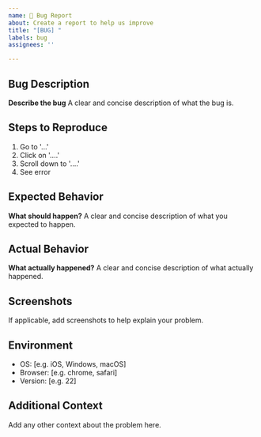 ```yaml
---
name: 🐛 Bug Report
about: Create a report to help us improve
title: "[BUG] "
labels: bug
assignees: ''

---
```


## Bug Description
**Describe the bug**
A clear and concise description of what the bug is.

## Steps to Reproduce
1. Go to '...'
2. Click on '....'
3. Scroll down to '....'
4. See error

## Expected Behavior
**What should happen?**
A clear and concise description of what you expected to happen.

## Actual Behavior
**What actually happened?**
A clear and concise description of what actually happened.

## Screenshots
If applicable, add screenshots to help explain your problem.

## Environment
- OS: [e.g. iOS, Windows, macOS]
- Browser: [e.g. chrome, safari]
- Version: [e.g. 22]

## Additional Context
Add any other context about the problem here.
